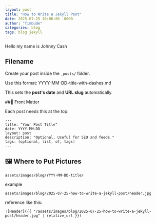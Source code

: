 ```yaml
---
layout: post
title: "How to Write a Jekyll Post"
date: 2025-07-25 10:00:00 -0000
author: "TimDude"
categories: blog
tags: blog jekyll
---
```


Hello my name is Johnny Cash

## Filename

Create your post inside the `_posts/` folder.

Use this format: YYYY-MM-DD-title-with-dashes.md

This sets the **post's date** and **URL slug** automatically.

##🧾 Front Matter

Each post needs this at the top:

~~~
---
title: "Your Post Title"
date: YYYY-MM-DD
layout: post
description: "Optional. Useful for SEO and feeds."
tags: [optional, list, of, tags]
---
~~~

## 🖼️ Where to Put Pictures

~~~
assets/images/blog/YYYY-MM-DD-title/
~~~
example
~~~
assets/images/blog/2025-07-25-how-to-write-a-jekyll-post/header.jpg
~~~
reference like this:
~~~
![Header]({{ "/assets/images/blog/2025-07-25-how-to-write-a-jekyll-post/header.jpg" | relative_url }})
~~~
